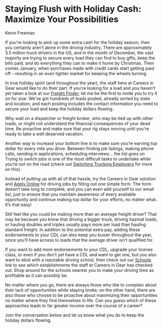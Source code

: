 # Staying Flush with Holiday Cash: Maximize Your Possibilities

Kevin Freeman

If you’re looking to pick up some extra cash for the holiday season, then you certainly aren’t alone in the driving industry. There are approximately 3.5 million truck drivers in the US, and in the month of December, the vast majority are trying to secure every load they can find to buy gifts, keep the bills paid, and do everything they can to make it home by Christmas. Then comes January, when purchases made with credit cards start getting paid off – resulting in an even tighter market for keeping the wheels turning. 

In true holiday spirit (and throughout the year), the staff here at Careers in Gear would like to do their part. If you’re looking for a load and you haven’t yet taken a look at our [Freight Finder](http://www.careersingear.com/freight-finder), let me be the first to invite you to try it on for size. We’ve got hundreds of loads posted, already sorted by state and location, and each posting includes the contact information you need to secure your load and keep the holiday dollars flowing. 

Why wait on a dispatcher or freight broker, who may be tied up with other loads, or might not understand the financial consequences of your dead time. Be proactive and make sure that your rig stays moving until you’re ready to take a well deserved vacation. 

Another way to increase your bottom line is to make sure you’re earning top dollar for every mile you drive. Between finding job listings, making phone calls, sending in applications, scheduling interviews... the list goes on Trying to switch jobs is one of the most difficult tasks to undertake while you’re out on the road (check out [Switching Trucking Employers](http://news.careersingear.com/trucking-industry-news/switching-trucking-employers/) for more on this). 

Instead of putting up with all of that hassle, try the Careers in Gear solution and [Apply Online](http://driver.careersingear.com/driver/application) for driving jobs by filling out one simple form. The form doesn’t take long to complete, and you can even add yourself to our email list, just to ensure that you maintain awareness of every available opportunity and continue making top dollar for your efforts, no matter what. It’s that easy!  

Still feel like you could be making more than an average freight driver? That may be because you know that driving a bigger truck, driving hazmat loads, or hauling doubles and triples usually pays more per load than hauling standard freight. In addition to the potential extra pay, adding these endorsements to your CDL can also keep you busier throughout the year, since you’ll have access to loads that the average driver isn’t qualified for. 

If you want to add more endorsements to your CDL, upgrade your license class, or even if you don’t yet have a CDL and want to get one, but you also want to stick with a reputable driving school, then check out our [Schools ](http://www.careersingear.com/education)link to see which establishments the staff at Careers in Gear has checked out. Shop around for the schools nearest you to make your driving time as profitable as it can possibly be.

No matter where you go, there are always those who like to complain about their lack of opportunities while staying broke; on the other hand, there are also those who choose to be proactive about maximizing their opportunities no matter where they find themselves in life. Can you guess which of these approaches leads to far greater income over the course of a career? 

Join the conversation below and let us know what you do to keep the holiday dollars flowing.  

